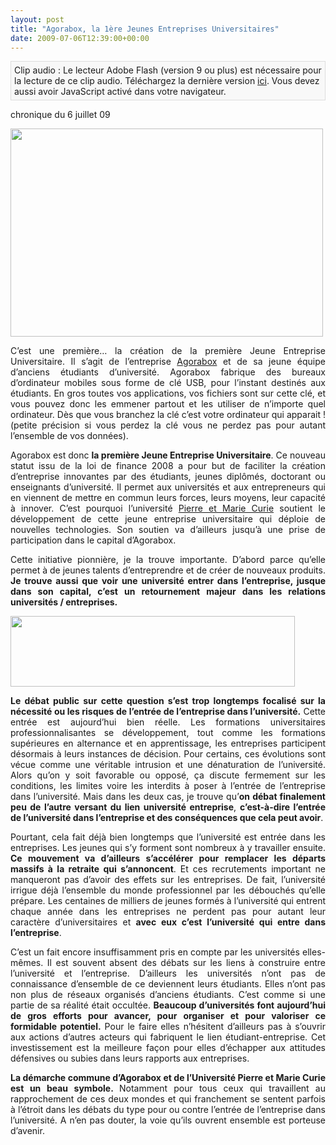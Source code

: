 ```yaml
---
layout: post
title: "Agorabox, la 1ère Jeunes Entreprises Universitaires"
date: 2009-07-06T12:39:00+00:00
---
```

<div class="main">
		<p class="audioplayer_container"><span style="display:block;padding:5px;border:1px solid #dddddd;background:#f8f8f8" id="audioplayer_4">Clip audio : Le lecteur Adobe Flash (version 9 ou plus) est nécessaire pour la lecture de ce clip audio. Téléchargez la dernière version <a href="http://www.adobe.com/shockwave/download/download.cgi?P1_Prod_Version=ShockwaveFlash&amp;promoid=BIOW" title="Download Adobe Flash Player">ici</a>. Vous devez aussi avoir JavaScript activé dans votre navigateur.</span><script type="text/javascript">AudioPlayer.embed("audioplayer_4", {soundFile:"aHR0cDovL3d3dy5qdWxpZWNvdWRyeS5jb20vd3AtY29udGVudC91cGxvYWRzLzIwMDkvMDcvY2hyb25pcXVlLWpjLTA2MDcwOS5tcDM"});</script></p>
	<p>chronique du 6 juillet 09</p>
	<p><a href="http://www.juliecoudry.com/wp-content/uploads/2009/07/img_0352_1024.jpg"><img class="aligncenter size-full wp-image-595" title="UFO" src="http://www.juliecoudry.com/wp-content/uploads/2009/07/img_0352_1024.jpg" alt="" width="500" height="333"></a></p>
	<div style="text-align: justify;">C’est une première… la création de la première Jeune Entreprise Universitaire. Il s’agit de l’entreprise <a href="http://ufo.agorabox.org/index.php/myufo/blog.php?category=ufo">Agorabox</a> et de sa jeune équipe d’anciens étudiants d’université. Agorabox fabrique des bureaux d’ordinateur mobiles sous forme de clé USB, pour l’instant destinés aux étudiants. En gros toutes vos applications, vos fichiers sont sur cette clé, et vous pouvez donc les emmener partout et les utiliser de n’importe quel ordinateur. Dès que vous branchez la clé c’est votre ordinateur qui apparait ! (petite précision si vous perdez la clé vous ne perdez pas pour autant l’ensemble de vos données).</div>
	<p style="text-align: justify;">
	</p>
<p style="text-align: justify;">Agorabox est donc <strong>la première Jeune Entreprise Universitaire</strong>. Ce nouveau statut issu de la loi de finance 2008 a pour but de faciliter la création d’entreprise innovantes par des étudiants, jeunes diplômés, doctorant ou enseignants d’université. Il permet aux universités et aux entrepreneurs qui en viennent de mettre en commun leurs forces, leurs moyens, leur capacité à innover. C’est pourquoi l’université <a href="http://www.upmc.fr/en/research/technological_transfer2/agorabox_and_upmc_innovate_with_the_u_f_o_flash_drive.html">Pierre et Marie Curie</a> soutient le développement de cette jeune entreprise universitaire qui déploie de nouvelles technologies. Son soutien va d’ailleurs jusqu’à une prise de participation dans le capital d’Agorabox.</p>
	<p style="text-align: justify;">Cette initiative pionnière, je la trouve importante. D’abord parce qu’elle permet à de jeunes talents d’entreprendre et de créer de nouveaux produits. <strong>Je trouve aussi que voir une université entrer dans l’entreprise, jusque dans son capital, c’est un retournement majeur dans les relations universités / entreprises.</strong></p>
	<p style="text-align: justify;"><a href="http://www.juliecoudry.com/wp-content/uploads/2009/07/ufo-galerie.jpg"><img class="aligncenter size-full wp-image-597" title="ufo-galerie" src="http://www.juliecoudry.com/wp-content/uploads/2009/07/ufo-galerie.jpg" alt="" width="455" height="113"></a></p>
	<p style="text-align: justify;"><strong>Le débat public sur cette question s’est trop longtemps focalisé sur la nécessité ou les risques de l’entrée de l’entreprise dans l’université.</strong> Cette entrée est aujourd’hui bien réelle. Les formations universitaires professionnalisantes se développement, tout comme les formations supérieures en alternance et en apprentissage, les entreprises participent désormais à leurs instances de décision. Pour certains, ces évolutions sont vécue comme une véritable intrusion et une dénaturation de l’université. Alors qu’on y soit favorable ou opposé, ça discute fermement sur les conditions, les limites voire les interdits à poser à l’entrée de l’entreprise dans l’université. Mais dans les deux cas, je trouve qu’<strong>on débat finalement peu de l’autre versant du lien université entreprise</strong>, <strong>c’est-à-dire l’entrée de l’université dans l’entreprise et des conséquences que cela peut avoir</strong>.</p>
	<p style="text-align: justify;">Pourtant, cela fait déjà bien longtemps que l’université est entrée dans les entreprises. Les jeunes qui s’y forment sont nombreux à y travailler ensuite. <strong>Ce mouvement va d’ailleurs s’accélérer pour remplacer les départs massifs à la retraite qui s’annoncent</strong>. Et ces recrutements important ne manqueront pas d’avoir des effets sur les entreprises. De fait, l’université irrigue déjà l’ensemble du monde professionnel par les débouchés qu’elle prépare. Les centaines de milliers de jeunes formés à l’université qui entrent chaque année dans les entreprises ne perdent pas pour autant leur caractère d’universitaires et <strong>avec eux c’est l’université qui entre dans l’entreprise</strong>.</p>
	<p style="text-align: justify;">C’est un fait encore insuffisamment pris en compte par les universités elles-mêmes. Il est souvent absent des débats sur les liens à construire entre l’université et l’entreprise. D’ailleurs les universités n’ont pas de connaissance d’ensemble de ce deviennent leurs étudiants. Elles n’ont pas non plus de réseaux organisés d’anciens étudiants. C’est comme si une partie de sa réalité était occultée. <strong>Beaucoup d’universités font aujourd’hui de gros efforts pour avancer, pour organiser et pour valoriser ce formidable potentiel.</strong> Pour le faire elles n’hésitent d’ailleurs pas à s’ouvrir aux actions d’autres acteurs qui fabriquent le lien étudiant-entreprise. Cet investissement est la meilleure façon pour elles d’échapper aux attitudes défensives ou subies dans leurs rapports aux entreprises.</p>
	<p style="text-align: justify;"><strong>La démarche commune d’Agorabox et de l’Université Pierre et Marie Curie est un beau symbole. </strong>Notamment pour tous ceux qui travaillent au rapprochement de ces deux mondes et qui franchement se sentent parfois à l’étroit dans les débats du type pour ou contre l’entrée de l’entreprise dans l’université. A n’en pas douter, la voie qu’ils ouvrent ensemble est porteuse d’avenir.</p>
</div>